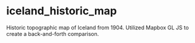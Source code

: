 # iceland_historic_map
Historic topographic map of Iceland from 1904. Utilized Mapbox GL JS to create a back-and-forth comparison.
